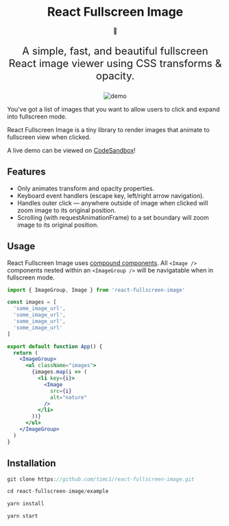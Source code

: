 <h1 align="center">
  React Fullscreen Image
</h1>
<p align="center">
  🔲
  </p>
<p align="center" style="font-size: 1.5rem;">
  A simple, fast, and beautiful fullscreen React image viewer using CSS transforms & opacity.
</p>

<p align="center">
<img src="https://github.com/timc1/react-fullscreen-image/raw/master/demo.gif" alt="demo" />
</p>

You've got a list of images that you want to allow users to click and expand into fullscreen mode.

React Fullscreen Image is a tiny library to render images that animate to fullscreen view when
clicked.

A live demo can be viewed on [CodeSandbox](https://codesandbox.io/s/o9m59jj3oq)!

## Features

- Only animates transform and opacity properties.
- Keyboard event handlers (escape key, left/right arrow navigation).
- Handles outer click — anywhere outside of image when clicked will zoom image to its original
  position.
- Scrolling (with requestAnimationFrame) to a set boundary will zoom image to its original position.

## Usage

React Fullscreen Image uses [compound components](https://kentcdodds.com/blog/compound-components-with-react-hooks). All `<Image />` components nested within an `<ImageGroup />` will be navigatable when in fullscreen mode.

```jsx
import { ImageGroup, Image } from 'react-fullscreen-image'

const images = [
  'some_image_url',
  'some_image_url',
  'some_image_url',
  'some_image_url'
]

export default function App() {
  return (
    <ImageGroup>
      <ul className="images">
        {images.map(i => (
          <li key={i}>
            <Image
              src={i}
              alt="nature"
            />
          </li>
        ))}
      </ul>
    </ImageGroup>
  )
}
```

## Installation

```jsx
git clone https://github.com/timc1/react-fullscreen-image.git

cd react-fullscreen-image/example

yarn install

yarn start
```
